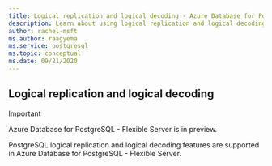 ```yaml
---
title: Logical replication and logical decoding - Azure Database for PostgreSQL Flexible Server
description: Learn about using logical replication and logical decoding in Azure Database for PostgreSQL Flexible Server
author: rachel-msft
ms.author: raagyema
ms.service: postgresql
ms.topic: conceptual
ms.date: 09/21/2020
---
```


## Logical replication and logical decoding

> [!IMPORTANT]
> Azure Database for PostgreSQL - Flexible Server is in preview.

PostgreSQL logical replication and logical decoding features are supported in Azure Database for PostgreSQL - Flexible Server.

